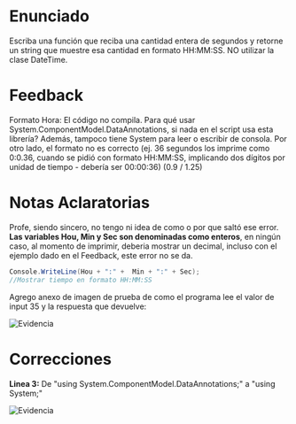 # Enunciado

Escriba una función que reciba una cantidad entera de segundos y retorne un string que muestre esa cantidad en formato HH:MM:SS. NO utilizar la clase DateTime.

# Feedback

Formato Hora: El código no compila. Para qué usar System.ComponentModel.DataAnnotations, si nada en el script usa esta librería? Además, tampoco tiene System para leer o escribir de consola. Por otro lado, el formato no es correcto (ej. 36 segundos los imprime como 0:0.36, cuando se pidió con formato HH:MM:SS, implicando dos dígitos por unidad de tiempo - debería ser 00:00:36) (0.9 / 1.25)

# Notas Aclaratorias

Profe, siendo sincero, no tengo ni idea de como o por que saltó ese error. **Las variables Hou, Min y Sec son denominadas como enteros**, en ningún caso, al momento de imprimir, deberia mostrar un decimal, incluso con el ejemplo dado en el Feedback, este error no se da.
```cs
Console.WriteLine(Hou + ":" +  Min + ":" + Sec); 
//Mostrar tiempo en formato HH:MM:SS
```

Agrego anexo de imagen de prueba de como el programa lee el valor de input 35 y la respuesta que devuelve:

![Evidencia](https://media.discordapp.net/attachments/899462124445790261/1403473036912361502/image.png?ex=6897ad9f&is=68965c1f&hm=595ef73a2fc6da99e68d0fe7827242b446cddd5601244db844e8652f1c0f3701&=&format=webp&quality=lossless)

# Correcciones

**Linea 3:** De "using System.ComponentModel.DataAnnotations;" a "using System;"

![Evidencia](https://cdn.discordapp.com/attachments/899462124445790261/1403483154282713220/image.png?ex=6897b70b&is=6896658b&hm=0921a27d7c8e4786e3f9a1f4deddaac78b770b891e5c55e8f7a185dd79368cd1&)